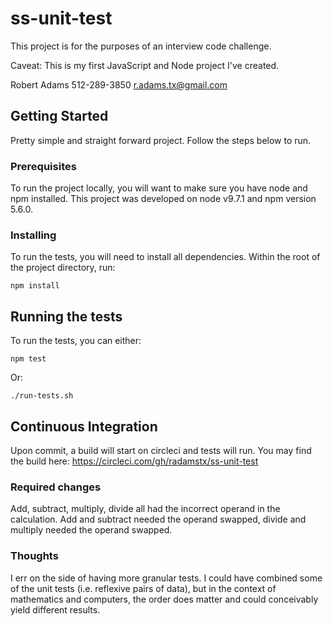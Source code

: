 # ss-unit-test

This project is for the purposes of an interview code challenge.

Caveat: This is my first JavaScript and Node project I've created.

Robert Adams 512-289-3850 <r.adams.tx@gmail.com>

## Getting Started

Pretty simple and straight forward project. Follow the steps below to run.

### Prerequisites

To run the project locally, you will want to make sure you have node and npm installed.
This project was developed on node v9.7.1 and npm version 5.6.0.


### Installing

To run the tests, you will need to install all dependencies. Within the root of the project directory, run:

```
npm install
```

## Running the tests

To run the tests, you can either:

```
npm test
```

Or:

```
./run-tests.sh
```

## Continuous Integration

Upon commit, a build will start on circleci and tests will run. You may find the build here: https://circleci.com/gh/radamstx/ss-unit-test

### Required changes

Add, subtract, multiply, divide all had the incorrect operand in the calculation. Add and subtract needed the operand
swapped, divide and multiply needed the operand swapped.

### Thoughts

I err on the side of having more granular tests. I could have combined some of the unit tests (i.e. reflexive pairs of data),
but in the context of mathematics and computers, the order does matter and could conceivably yield different results.

